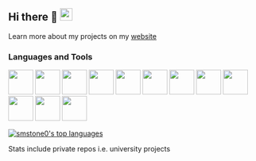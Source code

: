 ## Hi there 👋 <img width="25px" src="https://cdn.jsdelivr.net/gh/devicons/devicon@latest/icons/linux/linux-original.svg" />

Learn more about my projects on my [website](https://smstone0.github.io/)

### Languages and Tools
<img width="50px" src="https://cdn.jsdelivr.net/gh/devicons/devicon@latest/icons/html5/html5-original.svg" /> <img width="50px" src="https://cdn.jsdelivr.net/gh/devicons/devicon@latest/icons/css3/css3-original.svg" /> <img width="50px" src="https://cdn.jsdelivr.net/gh/devicons/devicon@latest/icons/javascript/javascript-original.svg" /> <img width="50px" src="https://cdn.jsdelivr.net/gh/devicons/devicon@latest/icons/react/react-original-wordmark.svg" /> <img width="50px" src="https://cdn.jsdelivr.net/gh/devicons/devicon@latest/icons/java/java-original-wordmark.svg" /> <img width="50px" src="https://cdn.jsdelivr.net/gh/devicons/devicon@latest/icons/c/c-original.svg" /> <img width="50px" src="https://cdn.jsdelivr.net/gh/devicons/devicon@latest/icons/flutter/flutter-original.svg" /> <img width="50px" src="https://cdn.jsdelivr.net/gh/devicons/devicon@latest/icons/figma/figma-original.svg" /> <img width="50px" src="https://cdn.jsdelivr.net/gh/devicons/devicon@latest/icons/python/python-original.svg" /> <img width="50px" src="https://cdn.jsdelivr.net/gh/devicons/devicon@latest/icons/sqlite/sqlite-original-wordmark.svg" /> <img width="50px" src="https://cdn.jsdelivr.net/gh/devicons/devicon@latest/icons/azuresqldatabase/azuresqldatabase-original.svg" /> <img width="50px" src="https://cdn.jsdelivr.net/gh/devicons/devicon@latest/icons/php/php-original.svg" />

[![smstone0's top languages](https://github-readme-stats-smstone0.vercel.app/api/top-langs/?username=smstone0&theme=dark&layout=compact&include_private=true)](https://github.com/anuraghazra/github-readme-stats) 
<p>Stats include private repos i.e. university projects</p>

<!--
**smstone0/smstone0** is a ✨ _special_ ✨ repository because its `README.md` (this file) appears on your GitHub profile.

Here are some ideas to get you started:

- 🔭 I’m currently working on ...
- 🌱 I’m currently learning ...
- 👯 I’m looking to collaborate on ...
- 🤔 I’m looking for help with ...
- 💬 Ask me about ...
- 📫 How to reach me: ...
- 😄 Pronouns: ...
- ⚡ Fun fact: ...
-->
